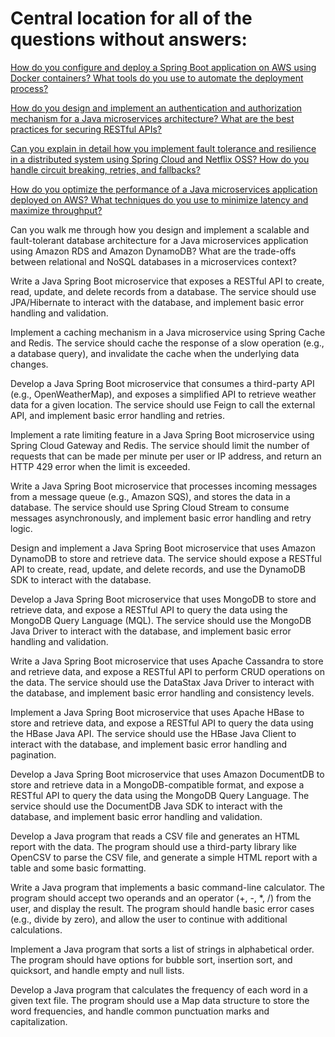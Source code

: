 # Central location for all of the questions without answers:

[How do you configure and deploy a Spring Boot application on AWS using Docker containers? What tools do you use to automate the deployment process?](https://github.com/PeterPCW/GPT-Technical-Interviews/blob/main/Java%20Backend/Automated%20Spring%20Boot%2BDocker.md)

[How do you design and implement an authentication and authorization mechanism for a Java microservices architecture? What are the best practices for securing RESTful APIs?](https://github.com/PeterPCW/GPT-Technical-Interviews/blob/main/Java%20Backend/API%20Authentication%20and%20Security.md)

[Can you explain in detail how you implement fault tolerance and resilience in a distributed system using Spring Cloud and Netflix OSS? How do you handle circuit breaking, retries, and fallbacks?](https://github.com/PeterPCW/GPT-Technical-Interviews/blob/main/Java%20Backend/Circuit%20Breaking%20Retries%20and%20Fallbacks.md)

[How do you optimize the performance of a Java microservices application deployed on AWS? What techniques do you use to minimize latency and maximize throughput?](https://github.com/PeterPCW/GPT-Technical-Interviews/blob/main/Java%20Backend/Optimizing%20AWS%20Microservice.md)

Can you walk me through how you design and implement a scalable and fault-tolerant database architecture for a Java microservices application using Amazon RDS and Amazon DynamoDB? What are the trade-offs between relational and NoSQL databases in a microservices context?

Write a Java Spring Boot microservice that exposes a RESTful API to create, read, update, and delete records from a database. The service should use JPA/Hibernate to interact with the database, and implement basic error handling and validation.

Implement a caching mechanism in a Java microservice using Spring Cache and Redis. The service should cache the response of a slow operation (e.g., a database query), and invalidate the cache when the underlying data changes.

Develop a Java Spring Boot microservice that consumes a third-party API (e.g., OpenWeatherMap), and exposes a simplified API to retrieve weather data for a given location. The service should use Feign to call the external API, and implement basic error handling and retries.

Implement a rate limiting feature in a Java Spring Boot microservice using Spring Cloud Gateway and Redis. The service should limit the number of requests that can be made per minute per user or IP address, and return an HTTP 429 error when the limit is exceeded.

Write a Java Spring Boot microservice that processes incoming messages from a message queue (e.g., Amazon SQS), and stores the data in a database. The service should use Spring Cloud Stream to consume messages asynchronously, and implement basic error handling and retry logic.

Design and implement a Java Spring Boot microservice that uses Amazon DynamoDB to store and retrieve data. The service should expose a RESTful API to create, read, update, and delete records, and use the DynamoDB SDK to interact with the database.

Develop a Java Spring Boot microservice that uses MongoDB to store and retrieve data, and expose a RESTful API to query the data using the MongoDB Query Language (MQL). The service should use the MongoDB Java Driver to interact with the database, and implement basic error handling and validation.

Write a Java Spring Boot microservice that uses Apache Cassandra to store and retrieve data, and expose a RESTful API to perform CRUD operations on the data. The service should use the DataStax Java Driver to interact with the database, and implement basic error handling and consistency levels.

Implement a Java Spring Boot microservice that uses Apache HBase to store and retrieve data, and expose a RESTful API to query the data using the HBase Java API. The service should use the HBase Java Client to interact with the database, and implement basic error handling and pagination.

Develop a Java Spring Boot microservice that uses Amazon DocumentDB to store and retrieve data in a MongoDB-compatible format, and expose a RESTful API to query the data using the MongoDB Query Language. The service should use the DocumentDB Java SDK to interact with the database, and implement basic error handling and validation.

Develop a Java program that reads a CSV file and generates an HTML report with the data. The program should use a third-party library like OpenCSV to parse the CSV file, and generate a simple HTML report with a table and some basic formatting.

Write a Java program that implements a basic command-line calculator. The program should accept two operands and an operator (+, -, \*, /) from the user, and display the result. The program should handle basic error cases (e.g., divide by zero), and allow the user to continue with additional calculations.

Implement a Java program that sorts a list of strings in alphabetical order. The program should have options for bubble sort, insertion sort, and quicksort, and handle empty and null lists.

Develop a Java program that calculates the frequency of each word in a given text file. The program should use a Map data structure to store the word frequencies, and handle common punctuation marks and capitalization.